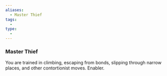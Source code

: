 ```yaml
---
aliases:
  - Master Thief
tags:
  - 
type:
  - 
---
```

### Master Thief

You are trained in climbing, escaping from bonds, slipping through narrow places, and other contortionist moves. Enabler.